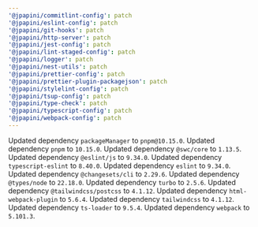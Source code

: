 ```yaml
---
'@jpapini/commitlint-config': patch
'@jpapini/eslint-config': patch
'@jpapini/git-hooks': patch
'@jpapini/http-server': patch
'@jpapini/jest-config': patch
'@jpapini/lint-staged-config': patch
'@jpapini/logger': patch
'@jpapini/nest-utils': patch
'@jpapini/prettier-config': patch
'@jpapini/prettier-plugin-packagejson': patch
'@jpapini/stylelint-config': patch
'@jpapini/tsup-config': patch
'@jpapini/type-check': patch
'@jpapini/typescript-config': patch
'@jpapini/webpack-config': patch
---
```


Updated dependency `packageManager` to `pnpm@10.15.0`.
Updated dependency `pnpm` to `10.15.0`.
Updated dependency `@swc/core` to `1.13.5`.
Updated dependency `@eslint/js` to `9.34.0`.
Updated dependency `typescript-eslint` to `8.40.0`.
Updated dependency `eslint` to `9.34.0`.
Updated dependency `@changesets/cli` to `2.29.6`.
Updated dependency `@types/node` to `22.18.0`.
Updated dependency `turbo` to `2.5.6`.
Updated dependency `@tailwindcss/postcss` to `4.1.12`.
Updated dependency `html-webpack-plugin` to `5.6.4`.
Updated dependency `tailwindcss` to `4.1.12`.
Updated dependency `ts-loader` to `9.5.4`.
Updated dependency `webpack` to `5.101.3`.
